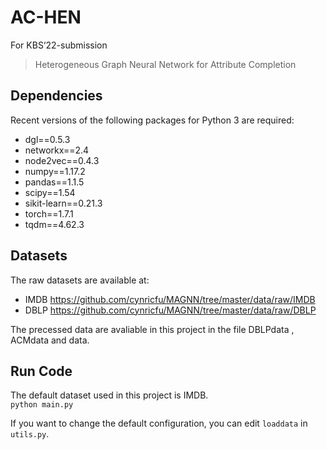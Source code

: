 # AC-HEN
For KBS‘22-submission
> Heterogeneous Graph Neural Network for Attribute Completion

## Dependencies
Recent versions of the following packages for Python 3 are required:
* dgl==0.5.3
* networkx==2.4
* node2vec==0.4.3
* numpy==1.17.2
* pandas==1.1.5
* scipy==1.54
* sikit-learn==0.21.3
* torch==1.7.1
* tqdm==4.62.3


## Datasets
The raw datasets are available at:
* IMDB https://github.com/cynricfu/MAGNN/tree/master/data/raw/IMDB
* DBLP https://github.com/cynricfu/MAGNN/tree/master/data/raw/DBLP  

The precessed data are avaliable in this project in the file DBLPdata , ACMdata and data.

## Run Code
The default dataset used in this project is IMDB.  
`python main.py`

If you want to change the default configuration, you can edit `loaddata` in `utils.py`. 

